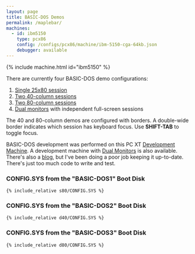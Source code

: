 ```yaml
---
layout: page
title: BASIC-DOS Demos
permalink: /maplebar/
machines:
  - id: ibm5150
    type: pcx86
    config: /configs/pcx86/machine/ibm-5150-cga-64kb.json
    debugger: available
---
```


{% include machine.html id="ibm5150" %}

There are currently four BASIC-DOS demo configurations:

 1. [Single 25x80 session](?autoStart=true)
 3. [Two 40-column sessions](?autoMount={A:{name:"BASIC-DOS2"}})
 2. [Two 80-column sessions](?autoMount={A:{name:"BASIC-DOS3"}})
 4. [Dual monitors](dual/) with independent full-screen sessions

The 40 and 80-column demos are configured with borders.  A double-wide border
indicates which session has keyboard focus.  Use **SHIFT-TAB** to toggle focus.

BASIC-DOS development was performed on this PC XT [Development Machine](dev/).
A development machine with [Dual Monitors](dual/dev/) is also available.
There's also a [blog](blog/), but I've been doing a poor job keeping it
up-to-date.  There's just too much code to write and test.

### **CONFIG.SYS** from the "BASIC-DOS1" Boot Disk

```
{% include_relative s80/CONFIG.SYS %}
```

### **CONFIG.SYS** from the "BASIC-DOS2" Boot Disk

```
{% include_relative d40/CONFIG.SYS %}
```

### **CONFIG.SYS** from the "BASIC-DOS3" Boot Disk

```
{% include_relative d80/CONFIG.SYS %}
```
